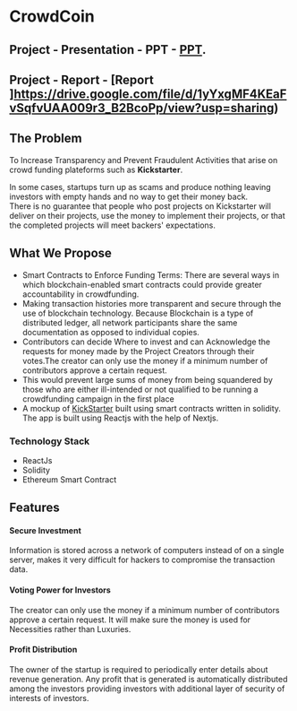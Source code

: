 # CrowdCoin

## Project - Presentation - PPT  - [PPT](https://docs.google.com/presentation/d/1m88IhDOmX5qjImiGeG1mOQbGYHNzLll4/editusp=sharing&ouid=103338565212085906975&rtpof=true&sd=true). 
## Project - Report - [Report ]https://drive.google.com/file/d/1yYxgMF4KEaFvSqfvUAA009r3_B2BcoPp/view?usp=sharing)

## The Problem
To Increase Transparency and Prevent Fraudulent Activities that arise on crowd funding plateforms such as **Kickstarter**. 

In some cases, startups turn up as scams and produce nothing leaving investors with empty hands and no way to get their money back.    
There is no guarantee that people who post projects on Kickstarter will deliver on their projects, use the money to implement their projects, or that the completed projects will meet backers' expectations.


## What We Propose
- Smart Contracts to Enforce Funding Terms: There are several ways in which blockchain-enabled smart contracts could provide greater accountability in crowdfunding.
- Making transaction histories more transparent and secure through the use of blockchain technology. Because Blockchain is a type of distributed ledger, all network participants share the same documentation as opposed to individual copies.
- Contributors can decide Where to invest and can Acknowledge the requests for money made by the Project Creators through their votes.The creator can only use the money if a minimum number of contributors approve a certain request.
- This would prevent large sums of money from being squandered by those who are either ill-intended or not qualified to be running a crowdfunding campaign in the first place
- A mockup of [KickStarter](https://www.kickstarter.com/) built using smart contracts written in solidity. The app is built using Reactjs with the help of Nextjs.
### Technology Stack
* ReactJs
* Solidity
* Ethereum Smart Contract

## Features
#### Secure Investment
Information is stored across a network of computers instead of on a single server, makes it very difficult for hackers to compromise the transaction data.
#### Voting Power for Investors
The creator can only use the money if a minimum number of contributors approve a certain request. It will make sure the money is used for Necessities rather than Luxuries.
#### Profit Distribution
The owner of the startup is required to periodically enter details about revenue generation. Any profit that is generated is automatically distributed  among the investors providing investors with additional layer of security of interests of investors.
